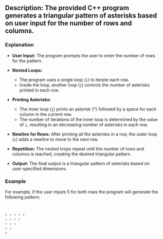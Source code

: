 ## Description: The provided C++ program generates a triangular pattern of asterisks based on user input for the number of rows and columns. 

### Explanation

- **User Input:** The program prompts the user to enter the number of rows for the pattern.

- **Nested Loops:** 
    - The program uses a single loop (`i`) to iterate each row.
    - Inside the loop, another loop (`j`) controls the number of asterisks printed in each row.

- **Printing Asterisks:** 
    - The inner loop (`j`) prints an asterisk (*) followed by a space for each column in the current row.
    - The number of iterations of the inner loop is determined by the value of `i`, resulting in an decreasing number of asterisks in each row.

- **Newline for Rows:** After printing all the asterisks in a row, the outer loop (`i`) adds a newline to move to the next row.

- **Repetition:** The nested loops repeat until the number of rows and columns is reached, creating the desired triangular pattern.

- **Output:** The final output is a triangular pattern of asterisks based on user-specified dimensions.

### Example
For example, if the user inputs 5 for both rows the program will generate the following pattern:
<br/>
<br/>
```cpp

* * * * * 
* * * *
* * *
* * 
* 

```
